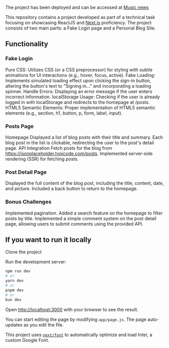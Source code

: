 
The project has been deployed and can be accessed at [Music news](https://music-news-ozaqgn8tl-lizas-projects-35e77909.vercel.app/login)

This repository contains a project developed as part of a technical task focusing on showcasing ReactJS and [Next.js](https://nextjs.org/) proficiency. The project consists of two main parts: a Fake Login page and a Personal Blog Site.


## Functionality
###  Fake Login

Pure CSS: Utilizes CSS (or a CSS preprocessor) for styling with subtle animations for UI interactions (e.g., hover, focus, active).
Fake Loading: Implements simulated loading effect upon clicking the sign-in button, altering the button's text to "Signing in..." and incorporating a loading spinner.
Handle Errors: Displaying an error message if the user enters incorrect information.
localStorage Usage: Checking if the user is already logged in with localStorage and redirects to the homepage at /posts.
HTML5 Semantic Elements: Proper implementation of HTML5 semantic elements (e.g., section, h1, button, p, form, label, input).

###  Posts Page
Homepage
Displayed a list of blog posts with their title and summary.
Each blog post in the list is clickable, redirecting the user to the post's detail page.
API Integration
Fetch posts for the blog from https://jsonplaceholder.typicode.com/posts.
Implemented server-side rendering (SSR) for fetching posts.

###  Post Detail Page

Displayed the full content of the blog post, including the title, content, date, and picture.
Included a back button to return to the homepage.

###  Bonus Challenges 
Implemented pagination.
Added a search feature on the homepage to filter posts by title.
Implemented a simple comment system on the post detail page, allowing users to submit comments using the provided API.

## If you want to run it locally

Clone the project

Run the development server:

```bash
npm run dev
# or
yarn dev
# or
pnpm dev
# or
bun dev
```

Open [http://localhost:3000](http://localhost:3000) with your browser to see the result.

You can start editing the page by modifying `app/page.js`. The page auto-updates as you edit the file.

This project uses [`next/font`](https://nextjs.org/docs/basic-features/font-optimization) to automatically optimize and load Inter, a custom Google Font.


